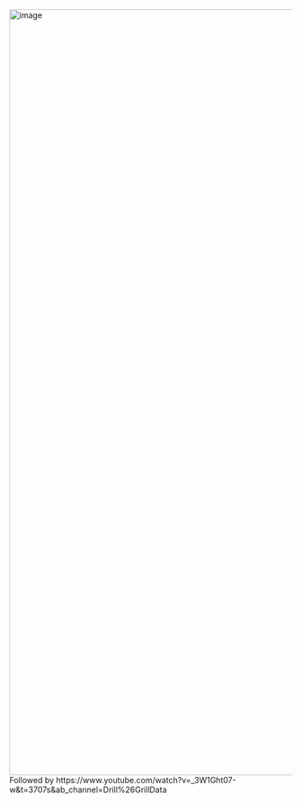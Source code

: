 <img width="1363" alt="image" src="https://github.com/KristenJiang929/powerbi/assets/167873888/29c96cc3-9240-451f-94d0-8cad61bd3e58">
Followed by https://www.youtube.com/watch?v=_3W1Ght07-w&t=3707s&ab_channel=Drill%26GrillData

